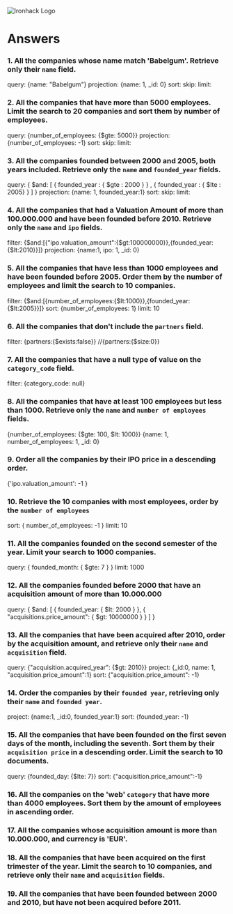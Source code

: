 ![Ironhack Logo](https://i.imgur.com/1QgrNNw.png)

# Answers

### 1. All the companies whose name match 'Babelgum'. Retrieve only their `name` field.

<!-- Your Code Goes Here -->

query: {name: "Babelgum"}
projection: {name: 1, \_id: 0}
sort:
skip:
limit:

### 2. All the companies that have more than 5000 employees. Limit the search to 20 companies and sort them by **number of employees**.

<!-- Your Code Goes Here -->

query: {number_of_employees: {$gte: 5000}}
projection: {number_of_employees: -1}
sort:
skip:
limit:

### 3. All the companies founded between 2000 and 2005, both years included. Retrieve only the `name` and `founded_year` fields.

<!-- Your Code Goes Here -->

query: { $and: [ { founded_year : { $gte : 2000 } } , { founded_year : { $lte : 2005} } ] }
projection: {name: 1, founded_year:1}
sort:
skip:
limit:

### 4. All the companies that had a Valuation Amount of more than 100.000.000 and have been founded before 2010. Retrieve only the `name` and `ipo` fields.

<!-- Your Code Goes Here -->

filter: {$and:[{"ipo.valuation_amount":{$gt:100000000}},{founded_year:{$lt:2010}}]}
projection: {name:1, ipo: 1, \_id: 0}

### 5. All the companies that have less than 1000 employees and have been founded before 2005. Order them by the number of employees and limit the search to 10 companies.

<!-- Your Code Goes Here -->

filter: {$and:[{number_of_employees:{$lt:1000}},{founded_year:{$lt:2005}}]}
sort: {number_of_employees: 1}
limit: 10

### 6. All the companies that don't include the `partners` field.

<!-- Your Code Goes Here -->

filter: {partners:{$exists:false}}
//{partners:{$size:0}}

### 7. All the companies that have a null type of value on the `category_code` field.

<!-- Your Code Goes Here -->

filter: {category_code: null}

### 8. All the companies that have at least 100 employees but less than 1000. Retrieve only the `name` and `number of employees` fields.

<!-- Your Code Goes Here -->

{number_of_employees: {$gte: 100, $lt: 1000}}
{name: 1, number_of_employees: 1, \_id: 0}

### 9. Order all the companies by their IPO price in a descending order.

<!-- Your Code Goes Here -->

{'ipo.valuation_amount': -1 }

### 10. Retrieve the 10 companies with most employees, order by the `number of employees`

sort: { number_of_employees: -1 }
limit: 10


### 11. All the companies founded on the second semester of the year. Limit your search to 1000 companies.

query: { founded_month: { $gte: 7 } }
limit: 1000

### 12. All the companies founded before 2000 that have an acquisition amount of more than 10.000.000

query: { $and: [ { founded_year: { $lt: 2000 } }, { "acquisitions.price_amount": { $gt: 10000000 } } ] }

### 13. All the companies that have been acquired after 2010, order by the acquisition amount, and retrieve only their `name` and `acquisition` field.

query: {"acquisition.acquired_year": {$gt: 2010}}
project: {_id:0, name: 1, "acquisition.price_amount":1}
sort: {"acquisition.price_amount": -1}

### 14. Order the companies by their `founded year`, retrieving only their `name` and `founded year`.

project: {name:1, _id:0, founded_year:1}
sort: {founded_year: -1}

### 15. All the companies that have been founded on the first seven days of the month, including the seventh. Sort them by their `acquisition price` in a descending order. Limit the search to 10 documents.

query: {founded_day: {$lte: 7}}
sort: {"acquisition.price_amount":-1}

### 16. All the companies on the 'web' `category` that have more than 4000 employees. Sort them by the amount of employees in ascending order.

<!-- Your Code Goes Here -->

### 17. All the companies whose acquisition amount is more than 10.000.000, and currency is 'EUR'.

<!-- Your Code Goes Here -->

### 18. All the companies that have been acquired on the first trimester of the year. Limit the search to 10 companies, and retrieve only their `name` and `acquisition` fields.

<!-- Your Code Goes Here -->

### 19. All the companies that have been founded between 2000 and 2010, but have not been acquired before 2011.

<!-- Your Code Goes Here -->
